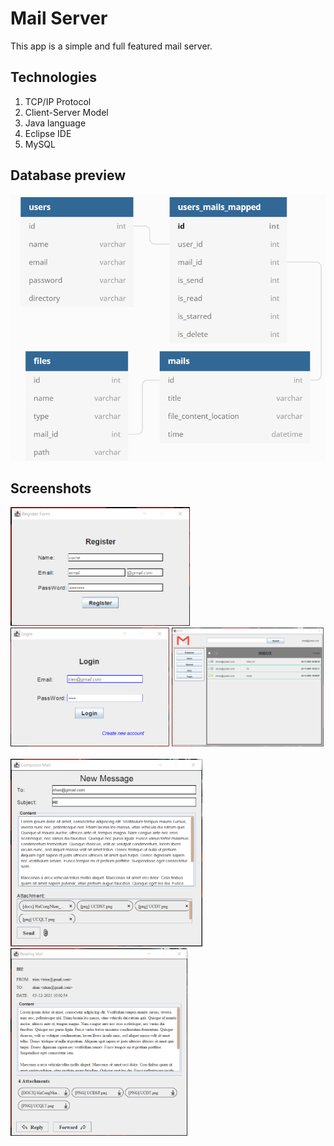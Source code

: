 # Mail Server
This app is a simple and full featured mail server.

## Technologies

  1. TCP/IP Protocol
  2. Client-Server Model
  3. Java language
  4. Eclipse IDE
  5. MySQL
 
## Database preview

![Database Preview](https://github.com/Nbtrien/Mail-Server/blob/master/src/image.png)

## Screenshots

<div>
  <img src = "https://github.com/Nbtrien/Mail-Server/blob/master/src/mail.png" alt = "" height="190px"/>
  <img src = "https://github.com/Nbtrien/Mail-Server/blob/master/src/mail2.png" alt = "" height="190px"/>
  <img src = "https://github.com/Nbtrien/Mail-Server/blob/master/src/mail3.png" alt = "" height="190px"/>
</div>
</br>
<div>
  
  <img src = "https://github.com/Nbtrien/Mail-Server/blob/master/src/mail4.png" alt = "" height="300px"/>
  <img src = "https://github.com/Nbtrien/Mail-Server/blob/master/src/mail5.png" alt = "" height="300px"/>
</div>
